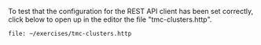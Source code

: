 To test that the configuration for the REST API client has been set correctly, click below to open up in the editor the file "tmc-clusters.http".

```editor:open-file
file: ~/exercises/tmc-clusters.http
```
